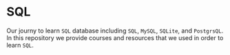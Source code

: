 # SQL

Our journy to learn ```SQL``` database including ```SQL```, ```MySQL```, ```SQLite```, and ```PostgrsQL```.
In this repository we provide courses and resources that we used in order to learn ```SQL```.
